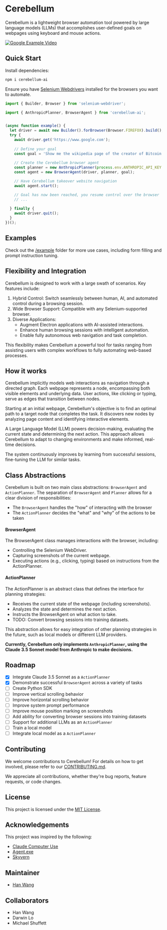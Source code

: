 # Cerebellum

Cerebellum is a lightweight browser automation tool powered by large language models (LLMs) that accomplishes user-defined goals on webpages using keyboard and mouse actions.

[![Google Example Video](https://github.com/user-attachments/assets/00278da9-1c89-40a4-b72e-8c853c8c003c)](https://github.com/user-attachments/assets/811a64e2-b3d7-408c-bac2-c9bc3bd78f51)

## Quick Start

Install dependencies:
```bash
npm i cerebellum-ai
```

Ensure you have [Selenium Webdrivers](https://www.npmjs.com/package/selenium-webdriver) installed for the browsers you want to automate. 

```typescript
import { Builder, Browser } from 'selenium-webdriver';

import { AnthropicPlanner, BrowserAgent } from 'cerebellum-ai';


(async function example() {
  let driver = await new Builder().forBrowser(Browser.FIREFOX).build();
  try {
    await driver.get('https://www.google.com');
    
    // Define your goal
    const goal = 'Show me the wikipedia page of the creator of Bitcoin';
    
    // Create the Cerebellum browser agent
    const planner = new AnthropicPlanner(process.env.ANTHROPIC_API_KEY as string);
    const agent = new BrowserAgent(driver, planner, goal);

    // Have Cerebellum takeover website navigation
    await agent.start();

    // Goal has now been reached, you resume control over the browser
    // ...
    
  } finally {
    await driver.quit();
  }
})();
```

## Examples

Check out the [/example](/example) folder for more use cases, including form filling and prompt instruction tuning.

## Flexibility and Integration

Cerebellum is designed to work with a large swath of scenarios. Key features include:

1. Hybrid Control: Switch seamlessly between human, AI, and automated control during a browsing session.
2. Wide Browser Support: Compatible with any Selenium-supported browser.
3. Diverse Applications: 
   - Augment Electron applications with AI-assisted interactions.
   - Enhance human browsing sessions with intelligent automation.
   - Enable fully autonomous web navigation and task completion.
   
This flexibility makes Cerebellum a powerful tool for tasks ranging from assisting users with complex workflows to fully automating web-based processes.

## How it works

Cerebellum implicitly models web interactions as navigation through a directed graph. Each webpage represents a node, encompassing both visible elements and underlying data. User actions, like clicking or typing, serve as edges that transition between nodes.

Starting at an initial webpage, Cerebellum's objective is to find an optimal path to a target node that completes the task. It discovers new nodes by analyzing page content and identifying interactive elements.

A Large Language Model (LLM) powers decision-making, evaluating the current state and determining the next action. This approach allows Cerebellum to adapt to changing environments and make informed, real-time decisions.

The system continuously improves by learning from successful sessions, fine-tuning the LLM for similar tasks.

## Class Abstractions

Cerebellum is built on two main class abstractions: `BrowserAgent` and `ActionPlanner`. The separation of `BrowserAgent` and `Planner` allows for a clear division of responsibilities:
- The `BrowserAgent` handles the "how" of interacting with the browser
- The `ActionPlanner` decides the "what" and "why" of the actions to be taken

#### BrowserAgent

The BrowserAgent class manages interactions with the browser, including:

- Controlling the Selenium WebDriver.
- Capturing screenshots of the current webpage.
- Executing actions (e.g., clicking, typing) based on instructions from the ActionPlanner.

#### ActionPlanner

The ActionPlanner is an abstract class that defines the interface for planning strategies:

- Receives the current state of the webpage (including screenshots).
- Analyzes the state and determines the next action.
- Instructs the BrowserAgent on what action to take.
- TODO: Convert browsing sessions into training datasets.

This abstraction allows for easy integration of other planning strategies in the future, such as local models or different LLM providers.

**Currently, Cerebellum only implements `AnthropicPlanner`, using the Claude 3.5 Sonnet model from Anthropic to make decisions.**

## Roadmap

- [x] Integrate Claude 3.5 Sonnet as a `ActionPlanner`
- [x] Demonstrate successful `BrowserAgent` across a variety of tasks
- [ ] Create Python SDK
- [ ] Improve vertical scrolling behavior
- [ ] Improve horizontal scrolling behavior
- [ ] Improve system prompt performance
- [ ] Improve mouse position marking on screenshots
- [ ] Add ability for converting browser sessions into training datasets
- [ ] Support for additional LLMs as an `ActionPlanner`
- [ ] Train a local model
- [ ] Integrate local model as a `ActionPlanner`

## Contributing

We welcome contributions to Cerebellum! For details on how to get involved, please refer to our [CONTRIBUTING.md](CONTRIBUTING.md).

We appreciate all contributions, whether they're bug reports, feature requests, or code changes.

## License

This project is licensed under the [MIT License](LICENSE).


## Acknowledgements

This project was inspired by the following:

- [Claude Computer Use](https://www.anthropic.com/news/3-5-models-and-computer-use)
- [Agent.exe](https://github.com/corbt/agent.exe)
- [Skyvern](https://github.com/Skyvern-AI/skyvern)

## Maintainer

* [Han Wang](mailto:han.wang.2718@gmail.com)

## Collaborators

* Han Wang
* Darwin Lo
* Michael Shuffett
